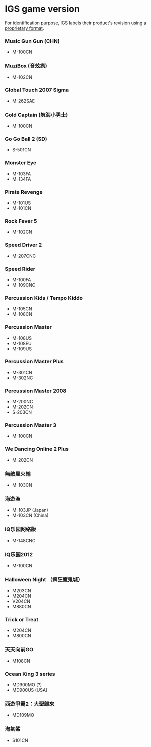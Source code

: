 # IGS game version
For identification purpose, IGS labels their product's revision using a
[proprietary format](identifiers.md#product-identifier).

### Music Gun Gun (CHN)
* M-100CN

### MuziBox (音炫疯)
* M-102CN

### Global Touch 2007 Sigma
* M-262SAE

### Gold Captain (航海小勇士)
* M-100CN

### Go Go Ball 2 (SD)
* S-501CN

### Monster Eye
* M-103FA
* M-134FA

### Pirate Revenge
* M-101US
* M-101CN

### Rock Fever 5
* M-102CN

### Speed Driver 2
* M-207CNC

### Speed Rider
* M-100FA
* M-109CNC

### Percussion Kids / Tempo Kiddo
* M-105CN
* M-108CN

### Percussion Master
* M-108US
* M-108EU
* M-109US

### Percussion Master Plus
- M-301CN
- M-302NC

### Percussion Master 2008
* M-200NC
* M-202CN
* S-203CN

### Percussion Master 3
* M-100CN

### We Dancing Online 2 Plus
* M-202CN

### 無敵風火輪
* M-103CN

### 海遊漁
* M-103JP (Japan)
* M-103CN (China)

### IQ乐园网络版
* M-148CNC

### IQ乐园2012
* M-100CN

### Halloween Night （疯狂魔鬼城）
* M203CN
* M204CN
* V204CN
* M880CN

### Trick or Treat
* M204CN
* M800CN

### 天天向前GO
* M108CN

### Ocean King 3 series
* MD900MO (?)
* MD900US (USA)

### 西遊爭霸2：大聖歸來
* MD109MO

### 淘氣鯊
* S101CN

